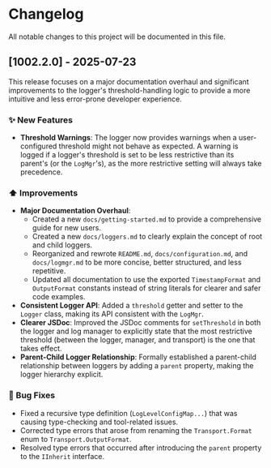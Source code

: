 # Changelog

All notable changes to this project will be documented in this file.

## [1002.2.0] - 2025-07-23

This release focuses on a major documentation overhaul and significant improvements to the logger's threshold-handling logic to provide a more intuitive and less error-prone developer experience.

### ✨ New Features

- **Threshold Warnings**: The logger now provides warnings when a user-configured threshold might not behave as expected. A warning is logged if a logger's threshold is set to be less restrictive than its parent's (or the `LogMgr`'s), as the more restrictive setting will always take precedence.

### ⬆️ Improvements

- **Major Documentation Overhaul**:
  - Created a new `docs/getting-started.md` to provide a comprehensive guide for new users.
  - Created a new `docs/loggers.md` to clearly explain the concept of root and child loggers.
  - Reorganized and rewrote `README.md`, `docs/configuration.md`, and `docs/logmgr.md` to be more concise, better structured, and less repetitive.
  - Updated all documentation to use the exported `TimestampFormat` and `OutputFormat` constants instead of string literals for clearer and safer code examples.
- **Consistent Logger API**: Added a `threshold` getter and setter to the `Logger` class, making its API consistent with the `LogMgr`.
- **Clearer JSDoc**: Improved the JSDoc comments for `setThreshold` in both the logger and log manager to explicitly state that the most restrictive threshold (between the logger, manager, and transport) is the one that takes effect.
- **Parent-Child Logger Relationship**: Formally established a parent-child relationship between loggers by adding a `parent` property, making the logger hierarchy explicit.

### 🐛 Bug Fixes

- Fixed a recursive type definition (`LogLevelConfigMap...`) that was causing type-checking and tool-related issues.
- Corrected type errors that arose from renaming the `Transport.Format` enum to `Transport.OutputFormat`.
- Resolved type errors that occurred after introducing the `parent` property to the `IInherit` interface.
